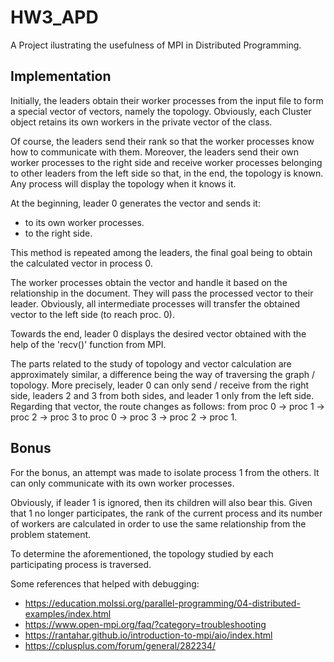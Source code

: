 # HW3_APD

A Project ilustrating the usefulness of MPI in Distributed Programming.

## Implementation

Initially, the leaders obtain their worker processes from the input file to form a special vector of vectors, namely the topology. Obviously, each Cluster object retains its own workers in the private vector of the class.

Of course, the leaders send their rank so that the worker processes know how to communicate with them. Moreover, the leaders send their own worker processes to the right side and receive worker processes belonging to other leaders from the left side so that, in the end, the topology is known. Any process will display the topology when it knows it.

At the beginning, leader 0 generates the vector and sends it:
- to its own worker processes.
- to the right side.

This method is repeated among the leaders, the final goal being to obtain the calculated vector in process 0.

The worker processes obtain the vector and handle it based on the relationship in the document. They will pass the processed vector to their leader. Obviously, all intermediate processes will transfer the obtained vector to the left side (to reach proc. 0).

Towards the end, leader 0 displays the desired vector obtained with the help of the 'recv()' function from MPI.

The parts related to the study of topology and vector calculation are approximately similar, a difference being the way of traversing the graph / topology. More precisely, leader 0 can only send / receive from the right side, leaders 2 and 3 from both sides, and leader 1 only from the left side. Regarding that vector, the route changes as follows: from proc 0 -> proc 1 -> proc 2 -> proc 3 to proc 0 -> proc 3 -> proc 2 -> proc 1.

## Bonus

For the bonus, an attempt was made to isolate process 1 from the others. It can only communicate with its own worker processes.

Obviously, if leader 1 is ignored, then its children will also bear this. Given that 1 no longer participates, the rank of the current process and its number of workers are calculated in order to use the same relationship from the problem statement.

To determine the aforementioned, the topology studied by each participating process is traversed.

Some references that helped with debugging:
- https://education.molssi.org/parallel-programming/04-distributed-examples/index.html
- https://www.open-mpi.org/faq/?category=troubleshooting
- https://rantahar.github.io/introduction-to-mpi/aio/index.html
- https://cplusplus.com/forum/general/282234/

